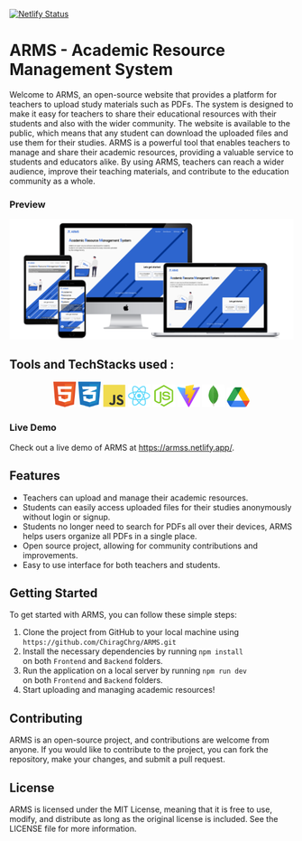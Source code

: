 
[![Netlify Status](https://api.netlify.com/api/v1/badges/3b763e1f-a293-4a06-86f0-149baf9897aa/deploy-status)](https://app.netlify.com/sites/armss/deploys)

# ARMS - Academic Resource Management System
Welcome to ARMS, an open-source website that provides a platform for teachers to upload study materials such as PDFs. The system is designed to make it easy for teachers to share their educational resources with their students and also with the wider community. 
The website is available to the public, which means that any student can download the uploaded files and use them for their studies. ARMS is a powerful tool that enables teachers to manage and share their academic resources, providing a valuable service to students and educators alike. By using ARMS, teachers can reach a wider audience, improve their teaching materials, and contribute to the education community as a whole.

### Preview
![SEM Preview](Frontend/public/Icons/ARMSDevices.png)

## Tools and TechStacks used :

<div align="center">
      <img
        alt="HTML5"
        title="HTML"
        width="40px"
        src="https://raw.githubusercontent.com/ChiragChrg/ChiragChrg.github.io/main/icons/html.svg"
      />
      <img
        alt="CSS3"
        title="CSS"      
        width="40px"
        src="https://raw.githubusercontent.com/ChiragChrg/ChiragChrg.github.io/main/icons/css.svg"
      />
      <img
        alt="JS"
        title="JavaScript"
        width="40px"
        src="https://raw.githubusercontent.com/ChiragChrg/ChiragChrg.github.io/main/icons/javascript.svg"
      />
      <img
        alt="React JS"
        title="React JS"
        width="40px"
        src="https://raw.githubusercontent.com/ChiragChrg/ChiragChrg.github.io/main/icons/reactjs.svg"
      />
      <img 
        alt="Node JS" 
        title="Node JS" 
        width="40px"
        src="https://raw.githubusercontent.com/ChiragChrg/ChiragChrg.github.io/main/icons/nodejs.svg" 
      />
      <img 
        alt="Vite JS" 
        title="Vite JS" 
        width="40"
        src="https://raw.githubusercontent.com/ChiragChrg/ChiragChrg.github.io/main/icons/vitejs.svg" 
      />
      <img 
        alt="MongoDB" 
        title="MongoDB" 
        width="40"
        src="https://raw.githubusercontent.com/ChiragChrg/ChiragChrg.github.io/main/icons/mongodb.svg" 
      />
      <img 
        alt="Google Drive" 
        title="Google Drive" 
        width="40"
        src="https://raw.githubusercontent.com/ChiragChrg/ChiragChrg.github.io/main/icons/gdrive.svg" 
      />
</div>

### Live Demo

Check out a live demo of ARMS at https://armss.netlify.app/.

## Features
- Teachers can upload and manage their academic resources.
- Students can easily access uploaded files for their studies anonymously without login or signup.
- Students no longer need to search for PDFs all over their devices, ARMS helps users organize all PDFs in a single place.
- Open source project, allowing for community contributions and improvements.
- Easy to use interface for both teachers and students.

## Getting Started
To get started with ARMS, you can follow these simple steps:

1. Clone the project from GitHub to your local machine using `https://github.com/ChiragChrg/ARMS.git`
2. Install the necessary dependencies by running `npm install` <br> on both `Frontend` and `Backend` folders.
3. Run the application on a local server by running `npm run dev` <br> on both `Frontend` and `Backend` folders.
4. Start uploading and managing academic resources!

## Contributing
ARMS is an open-source project, and contributions are welcome from anyone. If you would like to contribute to the project, you can fork the repository, make your changes, and submit a pull request.

## License
ARMS is licensed under the MIT License, meaning that it is free to use, modify, and distribute as long as the original license is included. See the LICENSE file for more information.
